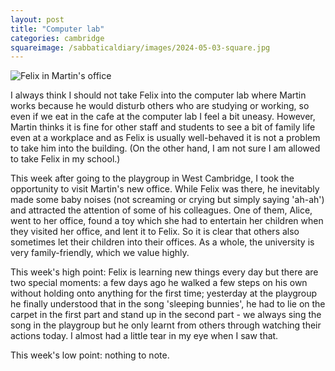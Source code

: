 ```yaml
---
layout: post
title: "Computer lab"
categories: cambridge
squareimage: /sabbaticaldiary/images/2024-05-03-square.jpg
---
```

<img src="/sabbaticaldiary/images/2024-05-03.jpg" alt="Felix in Martin's office" class="center">

I always think I should not take Felix into the computer lab where Martin works because he would disturb others who are studying or working, so even if we eat in the cafe at the computer lab I feel a bit uneasy. However, Martin thinks it is fine for other staff and students to see a bit of family life even at a workplace and as Felix is usually well-behaved it is not a problem to take him into the building. (On the other hand, I am not sure I am allowed to take Felix in my school.)

This week after going to the playgroup in West Cambridge, I took the opportunity to visit Martin's new office. While Felix was there, he inevitably made some baby noises (not screaming or crying but simply saying 'ah-ah') and attracted the attention of some of his colleagues. One of them, Alice, went to her office, found a toy which she had to entertain her children when they visited her office, and lent it to Felix. So it is clear that others also sometimes let their children into their offices. As a whole, the university is very family-friendly, which we value highly.

This week's high point: Felix is learning new things every day but there are two special moments: a few days ago he walked a few steps on his own without holding onto anything for the first time; yesterday at the playgroup he finally understood that in the song 'sleeping bunnies', he had to lie on the carpet in the first part and stand up in the second part - we always sing the song in the playgroup but he only learnt from others through watching their actions today. I almost had a little tear in my eye when I saw that.

This week's low point: nothing to note.